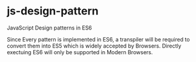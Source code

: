 # js-design-pattern
JavaScript Design patterns in ES6

Since Every pattern is implemented in ES6, a transpiler will be required to convert them into ES5 which is widely accepted by Browsers. Directly exectuing ES6 will only be supported in Modern Browsers.
